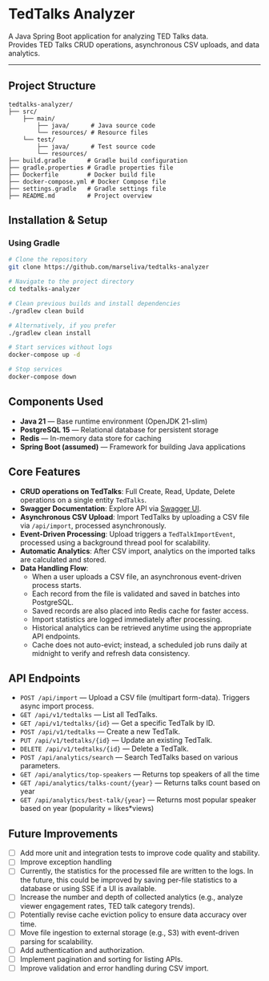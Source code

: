 # TedTalks Analyzer

A Java Spring Boot application for analyzing TED Talks data.  
Provides TED Talks CRUD operations, asynchronous CSV uploads, and data analytics.

---

## Project Structure

```plaintext
tedtalks-analyzer/
├── src/
    ├── main/
        ├── java/      # Java source code
        └── resources/ # Resource files
    └── test/
        ├── java/      # Test source code
        └── resources/
├── build.gradle      # Gradle build configuration
├── gradle.properties # Gradle properties file
├── Dockerfile        # Docker build file
├── docker-compose.yml # Docker Compose file
├── settings.gradle   # Gradle settings file
├── README.md         # Project overview

```

## Installation & Setup

### Using Gradle

```bash
# Clone the repository
git clone https://github.com/marseliva/tedtalks-analyzer

# Navigate to the project directory
cd tedtalks-analyzer

# Clean previous builds and install dependencies
./gradlew clean build

# Alternatively, if you prefer
./gradlew clean install

# Start services without logs
docker-compose up -d

# Stop services
docker-compose down
```

## Components Used

- **Java 21** — Base runtime environment (OpenJDK 21-slim)
- **PostgreSQL 15** — Relational database for persistent storage
- **Redis** — In-memory data store for caching
- **Spring Boot (assumed)** — Framework for building Java applications

## Core Features

- **CRUD operations on TedTalks**: Full Create, Read, Update, Delete operations on a single entity `TedTalks`.
- **Swagger Documentation**: Explore API via [Swagger UI](http://localhost:8080/swagger-ui/index.html).
- **Asynchronous CSV Upload**: Import TedTalks by uploading a CSV file via `/api/import`, processed asynchronously.
- **Event-Driven Processing**: Upload triggers a `TedTalkImportEvent`, processed using a background thread pool for scalability.
- **Automatic Analytics**: After CSV import, analytics on the imported talks are calculated and stored.
- **Data Handling Flow**:
    - When a user uploads a CSV file, an asynchronous event-driven process starts.
    - Each record from the file is validated and saved in batches into PostgreSQL.
    - Saved records are also placed into Redis cache for faster access.
    - Import statistics are logged immediately after processing.
    - Historical analytics can be retrieved anytime using the appropriate API endpoints.
    - Cache does not auto-evict; instead, a scheduled job runs daily at midnight to verify and refresh data consistency.


## API Endpoints

- `POST /api/import` — Upload a CSV file (multipart form-data). Triggers async import process.
- `GET /api/v1/tedtalks` — List all TedTalks.
- `GET /api/v1/tedtalks/{id}` — Get a specific TedTalk by ID.
- `POST /api/v1/tedtalks` — Create a new TedTalk.
- `PUT /api/v1/tedtalks/{id}` — Update an existing TedTalk.
- `DELETE /api/v1/tedtalks/{id}` — Delete a TedTalk.
- `POST /api/analytics/search` — Search TedTalks based on various parameters.
- `GET /api/analytics/top-speakers` — Returns top speakers of all the time 
- `GET /api/analytics/talks-count/{year}` — Returns talks count based on year
- `GET /api/analytics/best-talk/{year}` — Returns most popular speaker based on year (popularity = likes*views)

## Future Improvements

- [ ] Add more unit and integration tests to improve code quality and stability.
- [ ] Improve exception handling
- [ ] Currently, the statistics for the processed file are written to the logs.
  In the future, this could be improved by saving per-file statistics to a database or using SSE if a UI is available.
- [ ] Increase the number and depth of collected analytics (e.g., analyze viewer engagement rates, TED talk category trends).
- [ ] Potentially revise cache eviction policy to ensure data accuracy over time.
- [ ] Move file ingestion to external storage (e.g., S3) with event-driven parsing for scalability.
- [ ] Add authentication and authorization.
- [ ] Implement pagination and sorting for listing APIs.
- [ ] Improve validation and error handling during CSV import.
